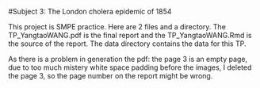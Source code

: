 #Subject 3: The London cholera epidemic of 1854

This project is SMPE practice. Here are 2 files and a directory. The TP_YangtaoWANG.pdf is the final report and the TP_YangtaoWANG.Rmd is the source of the report. The data directory contains the data for this TP. 

As there is a problem in generation the pdf: the page 3 is an empty page, due to too much mistery white space padding before the images, I deleted the page 3, so the page number on the report might be wrong.